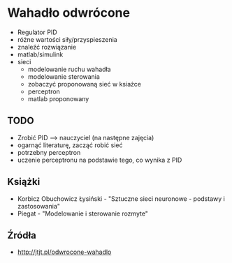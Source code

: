 # Wahadło odwrócone

- Regulator PID
- różne wartości siły/przyspieszenia
- znaleźć rozwiązanie
- matlab/simulink
- sieci
	- modelowanie ruchu wahadła
	- modelowanie sterowania
	- zobaczyć proponowaną sieć w ksiażce
	- perceptron
	- matlab proponowany

## TODO
- Zrobić PID --> nauczyciel (na następne zajęcia)
- ogarnąć literaturę, zacząć robić sieć
- potrzebny perceptron
- uczenie perceptronu na podstawie tego, co wynika z PID

## Książki
- Korbicz Obuchowicz Łysiński - "Sztuczne sieci neuronowe - podstawy i zastosowania"
- Piegat - "Modelowanie i sterowanie rozmyte"

## Źródła
- http://jtjt.pl/odwrocone-wahadlo